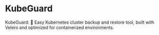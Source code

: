# KubeGuard
KubeGuard: 🚀 Easy Kubernetes cluster backup and restore tool, built with Velero and optimized for containerized environments.
